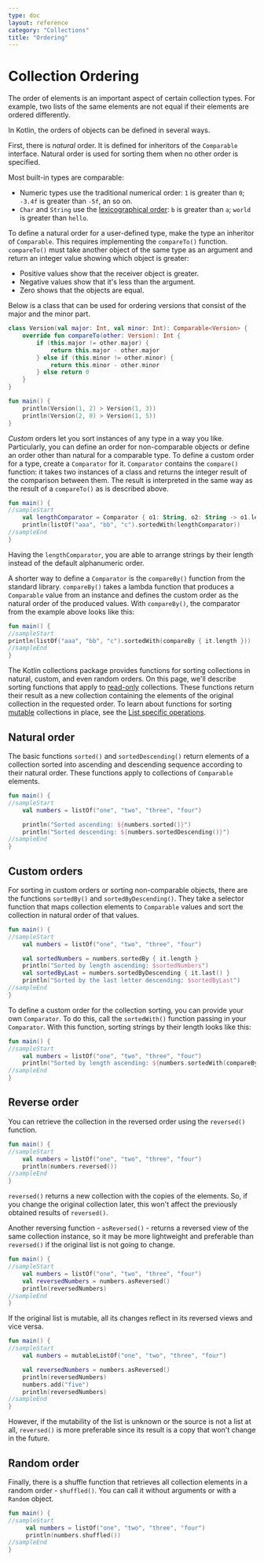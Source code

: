 ```yaml
---
type: doc
layout: reference
category: "Collections"
title: "Ordering"
---
```


# Collection Ordering

The order of elements is an important aspect of certain collection types.
For example, two lists of the same elements are not equal if their elements are ordered differently. 

In Kotlin, the orders of objects can be defined in several ways.

First, there is _natural_ order. It is defined for inheritors of the `Comparable` interface.
Natural order is used for sorting them when no other order is specified.

Most built-in types are comparable:

* Numeric types use the traditional numerical order: `1` is greater than `0`; `-3.4f` is greater than `-5f`, an so on.
* `Char` and `String` use the [lexicographical order](https://en.wikipedia.org/wiki/Lexicographical_order): `b` is greater than `a`; `world` is greater than `hello`.

To define a natural order for a user-defined type, make the type an inheritor of `Comparable`.
This requires implementing the `compareTo()` function. `compareTo()` must take another object of the same type as an argument and return an integer value showing which object is greater:

* Positive values show that the receiver object is greater.
* Negative values show that it's less than the argument.
* Zero shows that the objects are equal.

Below is a class that can be used for ordering versions that consist of the major and the minor part.

<div class="sample" markdown="1" theme="idea" data-min-compiler-version="1.3">

```kotlin
class Version(val major: Int, val minor: Int): Comparable<Version> {
    override fun compareTo(other: Version): Int {
        if (this.major != other.major) {
            return this.major - other.major
        } else if (this.minor != other.minor) {
            return this.minor - other.minor
        } else return 0
    }
}

fun main() {    
    println(Version(1, 2) > Version(1, 3))
    println(Version(2, 0) > Version(1, 5))
}
```
</div>

_Custom_ orders let you sort instances of any type in a way you like.
Particularly, you can define an order for non-comparable objects or define an order other than natural for a comparable type.
To define a custom order for a type, create a `Comparator` for it.
`Comparator` contains the `compare()` function: it takes two instances of a class and returns the integer result of the comparison between them.
The result is interpreted in the same way as the result of a `compareTo()` as is described above. 

<div class="sample" markdown="1" theme="idea" data-min-compiler-version="1.3">

```kotlin
fun main() {
//sampleStart
    val lengthComparator = Comparator { o1: String, o2: String -> o1.length - o2.length }
    println(listOf("aaa", "bb", "c").sortedWith(lengthComparator))
//sampleEnd
}

```
</div>

Having the `lengthComparator`, you are able to arrange strings by their length instead of the default alphanumeric order.

A shorter way to define a `Comparator` is the `compareBy()` function from the standard library.
`compareBy()` takes a lambda function that produces a `Comparable` value from an instance and defines the custom order as the natural order of the produced values.
With `compareBy()`, the comparator from the example above looks like this:

<div class="sample" markdown="1" theme="idea" data-min-compiler-version="1.3">

```kotlin
fun main() {
//sampleStart    
println(listOf("aaa", "bb", "c").sortedWith(compareBy { it.length }))
//sampleEnd
}

```
</div>

The Kotlin collections package provides functions for sorting collections in natural, custom, and even random orders.
On this page, we'll describe sorting functions that apply to [read-only](collections-overview.html#collection-types) collections.
These functions return their result as a new collection containing the elements of the original collection in the requested order.
To learn about functions for sorting [mutable](collections-overview.html#collection-types) collections in place, see the [List specific operations](list-operations.html#sorting).

## Natural order

The basic functions `sorted()` and `sortedDescending()` return elements of a collection sorted into ascending and descending sequence according to their natural order.
These functions apply to collections of `Comparable` elements.

<div class="sample" markdown="1" theme="idea" data-min-compiler-version="1.3">

```kotlin
fun main() {
//sampleStart
    val numbers = listOf("one", "two", "three", "four")

    println("Sorted ascending: ${numbers.sorted()}")
    println("Sorted descending: ${numbers.sortedDescending()}")
//sampleEnd
}

```
</div>

## Custom orders
 
For sorting in custom orders or sorting non-comparable objects, there are the functions `sortedBy()` and `sortedByDescending()`.
They take a selector function that maps collection elements to `Comparable` values and sort the collection in natural order of that values.

<div class="sample" markdown="1" theme="idea" data-min-compiler-version="1.3">

```kotlin
fun main() {
//sampleStart
    val numbers = listOf("one", "two", "three", "four")

    val sortedNumbers = numbers.sortedBy { it.length }
    println("Sorted by length ascending: $sortedNumbers")
    val sortedByLast = numbers.sortedByDescending { it.last() }
    println("Sorted by the last letter descending: $sortedByLast")
//sampleEnd
}

```
</div>

To define a custom order for the collection sorting, you can provide your own `Comparator`.
To do this, call the `sortedWith()` function passing in your `Comparator`.
With this function, sorting strings by their length looks like this:

<div class="sample" markdown="1" theme="idea" data-min-compiler-version="1.3">

```kotlin
fun main() {
//sampleStart
    val numbers = listOf("one", "two", "three", "four")
    println("Sorted by length ascending: ${numbers.sortedWith(compareBy { it.length })}")
//sampleEnd
}

```
</div>

## Reverse order

You can retrieve the collection in the reversed order using the `reversed()` function. 

<div class="sample" markdown="1" theme="idea" data-min-compiler-version="1.3">

```kotlin
fun main() {
//sampleStart
    val numbers = listOf("one", "two", "three", "four")
    println(numbers.reversed())
//sampleEnd
}

```
</div>

`reversed()` returns a new collection with the copies of the elements.
So, if you change the original collection later, this won't affect the previously obtained results of `reversed()`.

Another reversing function - `asReversed()` - returns a reversed view of the same collection instance, so it may be more lightweight and preferable than `reversed()` if the original list is not going to change. 

<div class="sample" markdown="1" theme="idea" data-min-compiler-version="1.3">

```kotlin
fun main() {
//sampleStart
    val numbers = listOf("one", "two", "three", "four")
    val reversedNumbers = numbers.asReversed()
    println(reversedNumbers)
//sampleEnd
}

```
</div>

If the original list is mutable, all its changes reflect in its reversed views and vice versa.

<div class="sample" markdown="1" theme="idea" data-min-compiler-version="1.3">

```kotlin
fun main() {
//sampleStart
    val numbers = mutableListOf("one", "two", "three", "four")

    val reversedNumbers = numbers.asReversed()
    println(reversedNumbers)
    numbers.add("five")
    println(reversedNumbers)
//sampleEnd
}

```
</div>

However, if the mutability of the list is unknown or the source is not a list at all, `reversed()` is more preferable since its result is a copy that won't change in the future.

## Random order

Finally, there is a shuffle function that retrieves all collection elements in a random order - `shuffled()`. You can call it without arguments or with a `Random` object.

<div class="sample" markdown="1" theme="idea" data-min-compiler-version="1.3">

```kotlin
fun main() {
//sampleStart   
     val numbers = listOf("one", "two", "three", "four")
     println(numbers.shuffled())
//sampleEnd
}

```
</div>
